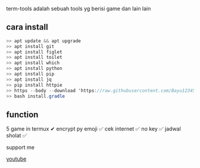 term-tools adalah sebuah tools yg berisi game dan lain lain



## cara install

```c#
>> apt update && apt upgrade
>> apt install git
>> apt install figlet
>> apt install toilet
>> apt install which
>> apt install python
>> apt install pip
>> apt install jq
>> pip install httpie
>> https --body --download 'https://raw.githubusercontent.com/Bayu12345677/term-tools/main/install.gradle'
>> bash install.gradle
```

## function
5 game in termux ✔
encrypt py emoji ✅
cek internet ✅
no key ✅
jadwal sholat ✅


support me

[youtube](https://youtube.com/channel/UCtu-GcxKL8kJBXpR1wfMgWg)
